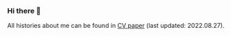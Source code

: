### Hi there 👋

All histories about me can be found in [CV paper](https://drive.google.com/file/d/1U1dfNl7kN90Keh7dO8UVCZwXX2e5HUhF/view?usp=sharing) (last updated: 2022.08.27).
